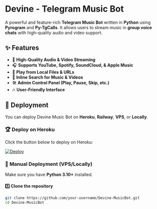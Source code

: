 # Devine - Telegram Music Bot  
A powerful and feature-rich **Telegram Music Bot** written in **Python** using **Pyrogram** and **Py-TgCalls**. It allows users to stream music in **group voice chats** with high-quality audio and video support.  

## ✨ Features  
- 🎵 **High-Quality Audio & Video Streaming**  
- 🎧 **Supports YouTube, Spotify, SoundCloud, & Apple Music**  
- 📂 **Play from Local Files & URLs**  
- 🔎 **Inline Search for Music & Videos**  
- 🛠 **Admin Control Panel (Play, Pause, Skip, etc.)**  
- 🔥 **User-Friendly Interface**  

## 🚀 Deployment  
You can deploy Devine Music Bot on **Heroku**, **Railway**, **VPS**, or **Locally**.  

### 🏆 **Deploy on Heroku**  
Click the button below to deploy on Heroku:  

[![Deploy](https://www.herokucdn.com/deploy/button.svg)](https://dashboard.heroku.com/new?template=https://github.com/devineparadox/Aizen)  

### 📌 **Manual Deployment (VPS/Locally)**  
Make sure you have **Python 3.10+** installed.  

#### 1️⃣ Clone the repository  
```sh
git clone https://github.com/your-username/Devine-MusicBot.git  
cd Devine-MusicBot
